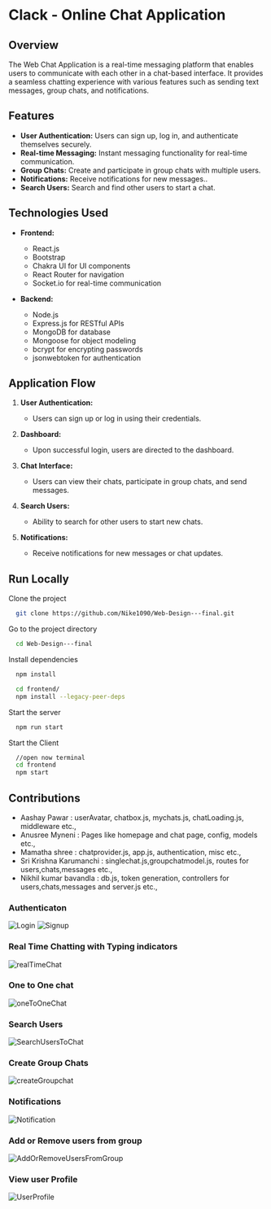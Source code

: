 
# Clack - Online Chat Application

## Overview

The Web Chat Application is a real-time messaging platform that enables users to communicate with each other in a chat-based interface. It provides a seamless chatting experience with various features such as sending text messages, group chats, and notifications.

## Features

- **User Authentication:** Users can sign up, log in, and authenticate themselves securely.
- **Real-time Messaging:** Instant messaging functionality for real-time communication.
- **Group Chats:** Create and participate in group chats with multiple users.
- **Notifications:** Receive notifications for new messages..
- **Search Users:** Search and find other users to start a chat.

## Technologies Used

- **Frontend:**
  - React.js
  - Bootstrap
  - Chakra UI for UI components
  - React Router for navigation
  - Socket.io for real-time communication

- **Backend:**
  - Node.js
  - Express.js for RESTful APIs
  - MongoDB for database
  - Mongoose for object modeling
  - bcrypt for encrypting passwords
  - jsonwebtoken for authentication

## Application Flow

1. **User Authentication:**
   - Users can sign up or log in using their credentials.

2. **Dashboard:**
   - Upon successful login, users are directed to the dashboard.

3. **Chat Interface:**
   - Users can view their chats, participate in group chats, and send messages.

4. **Search Users:**
   - Ability to search for other users to start new chats.

5. **Notifications:**
   - Receive notifications for new messages or chat updates.

## Run Locally

Clone the project

```bash
  git clone https://github.com/Nike1090/Web-Design---final.git
```

Go to the project directory

```bash
  cd Web-Design---final
```

Install dependencies

```bash
  npm install
```

```bash
  cd frontend/
  npm install --legacy-peer-deps
```

Start the server

```bash
  npm run start
```
Start the Client

```bash
  //open now terminal
  cd frontend
  npm start
```

## Contributions
 - Aashay Pawar :  userAvatar, chatbox.js, mychats.js, chatLoading.js, middleware etc.,
 - Anusree Myneni : Pages like homepage and chat page, config, models etc.,
 - Mamatha shree : chatprovider.js, app.js, authentication, misc etc.,
 - Sri Krishna Karumanchi : singlechat.js,groupchatmodel.js, routes for users,chats,messages  etc.,
 - Nikhil kumar bavandla : db.js, token generation, controllers for users,chats,messages and server.js etc.,


### Authenticaton
![Login](https://github.com/Nike1090/Web-Design---final/blob/main/screenshots/login.png)
![Signup](https://github.com/Nike1090/Web-Design---final/blob/main/screenshots/signup.png)
### Real Time Chatting with Typing indicators
![realTimeChat](https://github.com/Nike1090/Web-Design---final/blob/main/screenshots/real%20time%20chat.png)
### One to One chat
![oneToOneChat](https://github.com/Nike1090/Web-Design---final/blob/main/screenshots/one%20to%20one%20chat.png)
### Search Users
![SearchUsersToChat](https://github.com/Nike1090/Web-Design---final/blob/main/screenshots/search%20users.png)
### Create Group Chats
![createGroupchat](https://github.com/Nike1090/Web-Design---final/blob/main/screenshots/group%20chat%20creation.png)
### Notifications 
![Notification](https://github.com/Nike1090/Web-Design---final/blob/main/screenshots/Message%20notification.png)
### Add or Remove users from group
![AddOrRemoveUsersFromGroup](https://github.com/Nike1090/Web-Design---final/blob/main/screenshots/group%20chat%20can%20be%20updated.png)
### View user Profile
![UserProfile](https://github.com/Nike1090/Web-Design---final/blob/main/screenshots/profile%20detail.png)


  
